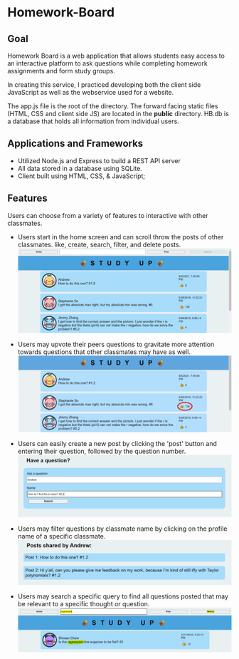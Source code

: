 # Homework-Board

## Goal
Homework Board is a web application that allows students easy access to an interactive platform to ask questions while completing homework assignments and form study groups.

In creating this service, I practiced developing both the client side JavaScript as well as the webservice used for a website.  

The app.js file is the root of the directory. The forward facing static files (HTML, CSS and client side JS) are located in the **public** directory. HB.db is a database that holds all information from individual users. 

## Applications and Frameworks
- Utilized Node.js and Express to build a REST API server
- All data stored in a database using SQLite.
- Client built using HTML, CSS, & JavaScript; 

## Features
Users can choose from a variety of features to interactive with other classmates.
- Users start in the home screen and can scroll throw the posts of other classmates. like, create, search, filter, and delete posts. 
![View](img/view.PNG)

- Users may upvote their peers questions to gravitate more attention towards questions that other classmates may have as well.
![Create Like](img/like.png)
- Users can easily create a new post by clicking the 'post' button and entering their question, followed by the question number.
![Create Post](img/create.PNG)
- Users may filter questions by classmate name by clicking on the profile name of a specific classmate.
![Filter Posts](img/filter.PNG)
- Users may search a specific query to find all questions posted that may be relevant to a specific thought or question.
![Search](img/search.PNG)
